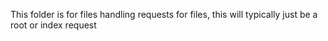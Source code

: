 This folder is for files handling requests for files, this will typically just be a root or index request

